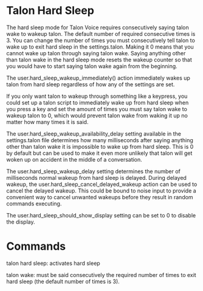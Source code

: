 # Talon Hard Sleep
The hard sleep mode for Talon Voice requires consecutively saying talon wake to wakeup talon. The default number of required consecutive times is 3. You can change the number of times you must consecutively tell talon to wake up to exit hard sleep in the settings.talon. Making it 0 means that you cannot wake up talon through saying talon wake. Saying anything other than talon wake in the hard sleep mode resets the wakeup counter so that you would have to start saying talon wake again from the beginning. 

The user.hard_sleep_wakeup_immediately() action immediately wakes up talon from hard sleep regardless of how any of the settings are set.

If you only want talon to wakeup through something like a keypress, you could set up a talon script to immediately wake up from hard sleep when you press a key and set the amount of times you must say talon wake to wakeup talon to 0, which would prevent talon wake from waking it up no matter how many times it is said.

The user.hard_sleep_wakeup_availability_delay setting available in the settings.talon file determines how many milliseconds after saying anything other than talon wake it is impossible to wake up from hard sleep. This is 0 by default but can be used to make it even more unlikely that talon will get woken up on accident in the middle of a conversation. 

The user.hard_sleep_wakeup_delay setting determines the number of milliseconds normal wakeup from hard sleep is delayed. During delayed wakeup, the user.hard_sleep_cancel_delayed_wakeup action can be used to cancel the delayed wakeup. This could be bound to noise input to provide a convenient way to cancel unwanted wakeups before they result in random commands executing. 

The user.hard_sleep_should_show_display setting can be set to 0 to disable the display. 

# Commands
talon hard sleep: activates hard sleep

talon wake: must be said consecutively the required number of times to exit hard sleep (the default number of times is 3). 
